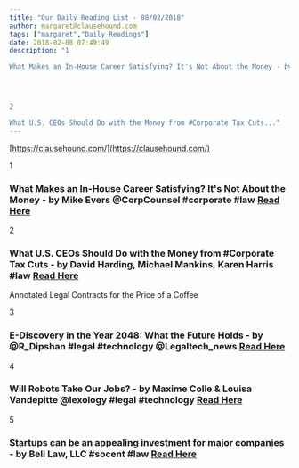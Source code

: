 ```yaml
---
title: "Our Daily Reading List - 08/02/2018"
author: margaret@clausehound.com
tags: ["margaret","Daily Readings"]
date: 2018-02-08 07:49:49
description: "1

What Makes an In-House Career Satisfying? It's Not About the Money - by Mike Evers @CorpCounsel #corporate #law Read Here

 


2

What U.S. CEOs Should Do with the Money from #Corporate Tax Cuts..."
---
```


[https://clausehound.com/](https://clausehound.com/)

1

### What Makes an In-House Career Satisfying? It's Not About the Money - by Mike Evers @CorpCounsel #corporate #law [Read Here](https://www.law.com/corpcounsel/sites/corpcounsel/2018/02/02/what-makes-an-in-house-career-satisfying-its-not-about-the-money/)

 

2

### What U.S. CEOs Should Do with the Money from #Corporate Tax Cuts - by David Harding, Michael Mankins, Karen Harris #law [Read Here](https://hbr.org/2018/02/what-u-s-ceos-should-do-with-the-money-from-corporate-tax-cuts)

Annotated Legal Contracts
for the Price of a Coffee

3

### E-Discovery in the Year 2048: What the Future Holds - by @R_Dipshan #legal #technology @Legaltech_news [Read Here](https://www.law.com/legaltechnews/sites/legaltechnews/2018/02/01/predicting-the-future-of-e-discovery-look-to-current-trends/)

 

4

### Will Robots Take Our Jobs? - by Maxime Colle & Louisa Vandepitte @lexology #legal #technology [Read Here](https://www.lexology.com/library/detail.aspx?g=1aff65b6-2f7e-4827-9014-88c88b544bf9)

 

5

### Startups can be an appealing investment for major companies - by Bell Law, LLC #socent #law [Read Here](http://www.jbelllaw.com/blog/2018/01/startups-can-be-an-appealing-investment-for-major-companies.shtml)

 